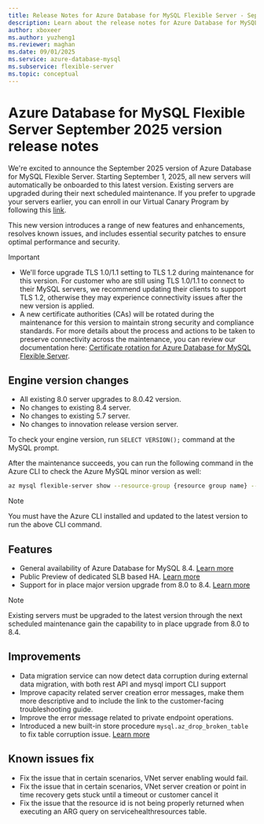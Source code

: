 ```yaml
---
title: Release Notes for Azure Database for MySQL Flexible Server - September 2025
description: Learn about the release notes for Azure Database for MySQL Flexible Server September 2025.
author: xboxeer
ms.author: yuzheng1
ms.reviewer: maghan
ms.date: 09/01/2025
ms.service: azure-database-mysql
ms.subservice: flexible-server
ms.topic: conceptual
---
```


# Azure Database for MySQL Flexible Server September 2025 version release notes

We're excited to announce the September 2025 version of Azure Database for MySQL Flexible Server. Starting September 1, 2025, all new servers will automatically be onboarded to this latest version. Existing servers are upgraded during their next scheduled maintenance. If you prefer to upgrade your servers earlier, you can enroll in our Virtual Canary Program by following this [link](https://aka.ms/mysql/virtual-canary).

This new version introduces a range of new features and enhancements, resolves known issues, and includes essential security patches to ensure optimal performance and security.

> [!IMPORTANT]
> - We'll force upgrade TLS 1.0/1.1 setting to TLS 1.2 during maintenance for this version. For customer who are still using TLS 1.0/1.1 to connect to their MySQL servers, we recommend updating their clients to support TLS 1.2, otherwise they may experience connectivity issues after the new version is applied. 
> - A new certificate authorities (CAs) will be rotated during the maintenance for this version to maintain strong security and compliance standards. For more details about the process and actions to be taken to preserve connectivity across the maintenance, you can review our documentation here: [Certificate rotation for Azure Database for MySQL Flexible Server](/azure/mysql/flexible-server/concepts-root-certificate-rotation).

## Engine version changes

- All existing 8.0 server upgrades to 8.0.42 version.
- No changes to existing 8.4 server.
- No changes to existing 5.7 server.
- No changes to innovation release version server. 

To check your engine version, run `SELECT VERSION();` command at the MySQL prompt.

After the maintenance succeeds, you can run the following command in the Azure CLI to check the Azure MySQL minor version as well:

```bash 
az mysql flexible-server show --resource-group {resource group name} --name {server name} --query "fullVersion"
```
> [!NOTE]  
> You must have the Azure CLI installed and updated to the latest version to run the above CLI command.

## Features

- General availability of Azure Database for MySQL 8.4. [Learn more](../../concepts-version-policy.md#supported-mysql-versions)
- Public Preview of dedicated SLB based HA. [Learn more](../how-to-configure-high-availability.md)
- Support for in place major version upgrade from 8.0 to 8.4. [Learn more](../how-to-upgrade.md)

> [!NOTE]  
> Existing servers must be upgraded to the latest version through the next scheduled maintenance gain the capability to in place upgrade from 8.0 to 8.4.

## Improvements

- Data migration service can now detect data corruption during external data migration, with both rest API and mysql import CLI support
- Improve capacity related server creation error messages, make them more descriptive and to include the link to the customer-facing troubleshooting guide. 
- Improve the error message related to private endpoint operations.
- Introduced a new built-in store procedure `mysql.az_drop_broken_table` to fix table corruption issue. [Learn more](../concepts-built-in-store-procedure.md#drop-problematic-table)

## Known issues fix

- Fix the issue that in certain scenarios, VNet server enabling would fail.
- Fix the issue that in certain scenarios, VNet server creation or point in time recovery gets stuck until a timeout or customer cancel it
- Fix the issue that the resource id is not being properly returned when executing an ARG query on servicehealthresources table.
